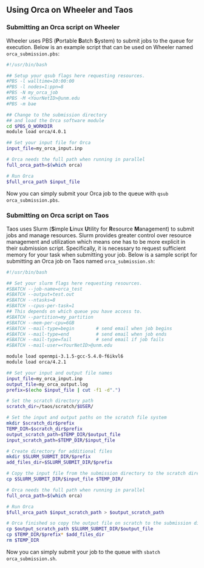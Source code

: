 ## Using Orca on Wheeler and Taos

### Submitting an Orca script on Wheeler

Wheeler uses PBS (**P**ortable **B**atch **S**ystem) to submit jobs to the queue for execution. Below is an example script that can be used on Wheeler named `orca_submission.pbs`:

```bash
#!/usr/bin/bash

## Setup your qsub flags here requesting resources.
#PBS -l walltime=10:00:00
#PBS -l nodes=1:ppn=8
#PBS -N my_orca_job
#PBS -M <YourNetID>@unm.edu
#PBS -m bae

## Change to the submission directory 
## and load the Orca software module
cd $PBS_O_WORKDIR
module load orca/4.0.1

## Set your input file for Orca
input_file=my_orca_input.inp

# Orca needs the full path when running in parallel
full_orca_path=$(which orca)

# Run Orca
$full_orca_path $input_file
```

Now you can simply submit your Orca job to the queue with `qsub orca_submission.pbs`. 


### Submitting on Orca script on Taos

Taos uses Slurm (**S**imple **L**inux **U**tility for **R**esource **M**anagement) to submit jobs and manage resources. Slurm provides greater control over resource management and utilization which means one has to be more explicit in their submission script. Specifically, it is necessary to request sufficient memory for your task when submitting your job. Below is a sample script for submitting an Orca job on Taos named `orca_submission.sh`:

```bash
#!/usr/bin/bash

## Set your slurm flags here requesting resources.
#SBATCH --job-name=orca_test
#SBATCH --output=test.out
#SBATCH --ntasks=8
#SBATCH --cpus-per-task=1
## This depends on which queue you have access to.
#SBATCH --partition=my_partition
#SBATCH --mem-per-cpu=6GB
#SBATCH --mail-type=begin        # send email when job begins
#SBATCH --mail-type=end          # send email when job ends
#SBATCH --mail-type=fail         # send email if job fails
#SBATCH --mail-user=<YourNetID>@unm.edu

module load openmpi-3.1.5-gcc-5.4.0-f6ikvl6
module load orca/4.2.1

## Set your input and output file names
input_file=my_orca_input.inp
output_file=my_orca_output.log
prefix=$(echo $input_file | cut -f1 -d".")

# Set the scratch directory path
scratch_dir=/taos/scratch/$USER/

# Set the input and output paths on the scratch file system
mkdir $scratch_dir$prefix
TEMP_DIR=$scratch_dir$prefix
output_scratch_path=$TEMP_DIR/$output_file
input_scratch_path=$TEMP_DIR/$input_file

# Create directory for additional files
mkdir $SLURM_SUBMIT_DIR/$prefix
add_files_dir=$SLURM_SUBMIT_DIR/$prefix

# Copy the input file from the submission directory to the scratch directory
cp $SLURM_SUBMIT_DIR/$input_file $TEMP_DIR/

# Orca needs the full path when running in parallel
full_orca_path=$(which orca)

# Run Orca
$full_orca_path $input_scratch_path > $output_scratch_path

# Orca finished so copy the output file on scratch to the submission directory and clean the scratch directory
cp $output_scratch_path $SLURM_SUBMIT_DIR/$output_file
cp $TEMP_DIR/$prefix* $add_files_dir
rm $TEMP_DIR
```
Now you can simply submit your job to the queue with `sbatch orca_submission.sh`. 
